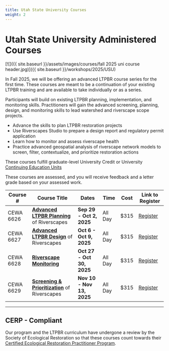 ```yaml
---
title: Utah State University Courses
weight: 2
---
```




# Utah State University Administered Courses

[![]({{ site.baseurl }}/assets/images/courses/fall 2025 uni course header.jpg)]({{ site.baseurl }}/workshops/2025/USU)

In Fall 2025, we will be offering an advanced LTPBR course series for the first time. These courses are meant to be a continuation of your existing LTPBR training and are available to take individually or as a series. 

Participants will build on existing LTPBR planning, implementation, and monitoring skills. Practitioners will gain the advanced screening, planning, design, and monitoring skills to lead watershed and riverscape scope projects. 
- Advance the skills to plan LTPBR restoration projects
- Use Riverscapes Studio to prepare a design report and regulatory permit application
- Learn how to monitor and assess riverscape health
- Practice advanced geospatial analysis of riverscape network models to screen, filter, contextualize, and prioritize restoration actions
  
These courses fulfill graduate-level University Credit or University [Continuing Education Units](https://www.usu.edu/ais/ceu/about)

These courses are assessed, and you will receive feedback and a letter grade based on your assessed work.



| Course #  | Course Title                                                 | Dates                                                        | Time                                | Cost | Link to Register                                             |
| --------- | ------------------------------------------------------------ | ------------------------------------------------------------ | ----------------------------------- | ---- | ------------------------------------------------------------ |
| CEWA 6626 | **[Advanced LTPBR Planning](https://cpe.usu.edu/search/publicCourseSearchDetails.do?method=load&courseId=1467560)** of Riverscapes | **Sep 29 - Oct 2, 2025**                                       | All Day                         | $315 | [Register](https://cpe.usu.edu/search/publicCourseSearchDetails.do?method=load&courseId=1467560)  |
| CEWA 6627 | **[Advanced LTPBR Design](https://cpe.usu.edu/search/publicCourseSearchDetails.do?method=load&courseId=1467562)** of Riverscapes | **Oct 6 - Oct 9, 2025**                                       | All Day                         | $315 | [Register](https://cpe.usu.edu/search/publicCourseSearchDetails.do?method=load&courseId=1467562)  |
| CEWA 6628 | **[Riverscape Monitoring](https://cpe.usu.edu/search/publicCourseSearchDetails.do?method=load&courseId=1467564)** | **Oct 27 - Oct 30, 2025**                                       | All Day                         | $315 | [Register](https://cpe.usu.edu/search/publicCourseSearchDetails.do?method=load&courseId=1467564)  |
| CEWA 6629 | **[Screening & Prioritization](https://cpe.usu.edu/search/publicCourseSearchDetails.do?method=load&courseId=1467566)** of Riverscapes | **Nov 10 - Nov 13, 2025**                                       | All Day                         | $315 | [Register](https://cpe.usu.edu/search/publicCourseSearchDetails.do?method=load&courseId=1467566)  |



-------------

## CERP - Compliant
Our program and the LTPBR curriculum have undergone a review by the Society of Ecological Restoration so that  these courses count towards their [Certified Ecological Restoration Practitioner Program](https://www.ser.org/page/Certification). 
<!--stackedit_data:
eyJoaXN0b3J5IjpbMjEzMjQxNDA3Ml19
-->
